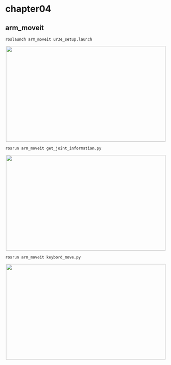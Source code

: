 # chapter04
## arm_moveit
```
roslaunch arm_moveit ur3e_setup.launch
```
<div align="center">
<img src="https://github.com/tsuchidashinya/arm_tutorial/chapter04/img/image_1.jpg" width="500" height="300">
</div>

```
rosrun arm_moveit get_joint_information.py
```
<div align="center">
<img src="https://github.com/tsuchidashinya/arm_tutorial/tree/main/chapter04/img/image_2.jpg" width="500" height="300">
</div>

```
rosrun arm_moveit keybord_move.py
```
<div align="center">
<img src="https://github.com/tsuchidashinya/arm_tutorial/tree/main/chapter04/img/output.gif" width="500" height="300">
